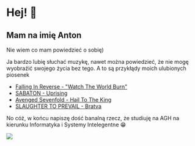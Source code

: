 # Hej! 👋

## Mam na imię Anton

Nie wiem co mam powiedzieć o sobię)

Ja bardzo lubię słuchać muzykę, nawet można powiedzieć, że nie mogę wyobraźić swojego życia bez tego. A to są przykłądy moich ulubionych piosenek
* [Falling In Reverse - "Watch The World Burn"](https://youtu.be/qMXESlny4-I?si=Fw2A3W7XZSWOekAA)
* [SABATON - Uprising](https://youtu.be/BmerZbDPXns?si=TbU3Xumppi-sfduO)
* [Avenged Sevenfold - Hail To The King](https://youtu.be/DelhLppPSxY?si=zenLUh53sqBaxR3F)
* [SLAUGHTER TO PREVAIL - Bratva](https://youtu.be/iUZRLYfHEgA?si=_gwooST6HNhnfr6T)

No cóż, w końcu napiszę  dość banalną rzecz, że studiuję na AGH na kierunku Informatyka i Systemy Intelegentne 😁

![](https://github.com/perakhod/perakhod.github.io/blob/main/%D0%BD%D0%BE%D0%B2%D0%BE%D0%B4%D0%B2%D0%BE%D1%80%D1%81%D0%BA%D0%B0%D1%8F-%D0%BA%D0%B8%D1%80%D0%BF%D0%B8%D1%87.gif?raw=true)
